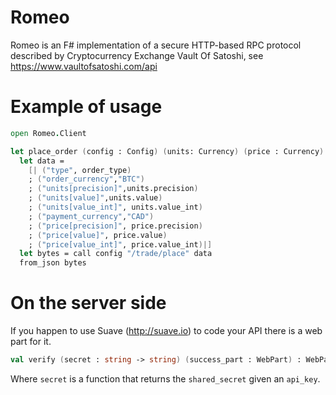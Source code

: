 Romeo
=====

Romeo is an F# implementation of a secure HTTP-based RPC protocol described by Cryptocurrency Exchange Vault Of Satoshi, see https://www.vaultofsatoshi.com/api


Example of usage
================

```fsharp
open Romeo.Client

let place_order (config : Config) (units: Currency) (price : Currency) (order_type : string) : PlaceOrderResponse =
  let data = 
    [| ("type", order_type)
    ; ("order_currency","BTC")
    ; ("units[precision]",units.precision)
    ; ("units[value]",units.value)
    ; ("units[value_int]", units.value_int)
    ; ("payment_currency","CAD")
    ; ("price[precision]", price.precision)
    ; ("price[value]", price.value)
    ; ("price[value_int]", price.value_int)|]
  let bytes = call config "/trade/place" data 
  from_json bytes
```

On the server side
==================

If you happen to use Suave (http://suave.io) to code your API there is a web part for it.

```fsharp
val verify (secret : string -> string) (success_part : WebPart) : WebPart
```

Where `secret` is a function that returns the `shared_secret` given an `api_key`.
